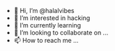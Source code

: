 - 👋 Hi, I’m @halalvibes
- 👀 I’m interested in hacking
- 🌱 I’m currently learning 
- 💞️ I’m looking to collaborate on ...
- 📫 How to reach me ...

<!---
halalvibes/halalvibes is a ✨ special ✨ repository because its `README.md` (this file) appears on your GitHub profile.
You can click the Preview link to take a look at your changes.
--->
